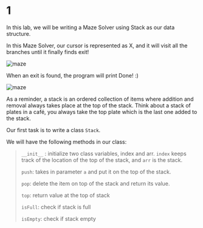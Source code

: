 # 1

In this lab, we will be writing a Maze Solver using Stack as our data structure.

In this Maze Solver, our cursor is represented as X, and it will visit all the branches until it finally finds exit!

![maze](https://projectbit.s3-us-west-1.amazonaws.com/darlene/cards/maze1.png)

When an exit is found, the program will print Done! :\)

![maze](https://projectbit.s3-us-west-1.amazonaws.com/darlene/cards/Done.PNG)

As a reminder, a stack is an ordered collection of items where addition and removal always takes place at the top of the stack. Think about a stack of plates in a café, you always take the top plate which is the last one added to the stack.

Our first task is to write a class `Stack`.

We will have the following methods in our class:

> `__init__` : initialize two class variables, index and arr. `index` keeps track of the location of the top of the stack, and `arr` is the stack.
>
> `push`: takes in parameter `a` and put it on the top of the stack.
>
> `pop`: delete the item on top of the stack and return its value.
>
> `top`: return value at the top of stack
>
> `isFull`: check if stack is full
>
> `isEmpty`: check if stack empty

